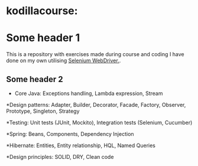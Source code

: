 # kodillacourse: 
# Some header 1
This is a repository with exercises made during course and coding I have done on my own utilising <a href="https://github.com/rafalglodek/kodillacourse/tree/master/cucumber">Selenium WebDriver.</a>.
## Some header 2
* Core Java: Exceptions handling, Lambda expression, Stream

*Design patterns: Adapter, Builder, Decorator, Facade, Factory, Observer, Prototype, Singleton, Strategy

*Testing: Unit tests (JUnit, Mockito), Integration tests (Selenium, Cucumber)

*Spring: Beans, Components, Dependency Injection

*Hibernate: Entities, Entity relationship, HQL, Named Queries

*Design principles: SOLID, DRY, Clean code
